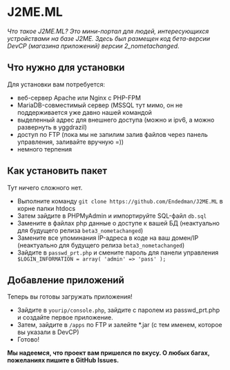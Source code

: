 # J2ME.ML
*Что такое J2ME.ML? Это мини-портал для людей, интересующихся устройствами на базе J2ME. Здесь был размещен код бета-версии DevCP (магазина приложений) версии 2_nometachanged.*

## Что нужно для установки

Для установки вам потребуется:
- веб-сервер Apache  или Nginx c PHP-FPM
- MariaDB-совместимый сервер (MSSQL тут мимо, он не поддерживается уже давно нашей командой
- выделенный адрес для внешнего доступа (можно и ipv6, а можно развернуть в yggdrazil)
- доступ по FTP (пока мы не запилим залив файлов через панель управления, заливайте вручную =))
- немного терпения

## Как установить пакет

Тут ничего сложного нет.
- Выполните команду `git clone https://github.com/Endedman/J2ME.ML` в корне папки htdocs
- Затем зайдите в PHPMyAdmin и импортируйте SQL-файл `db.sql`
- Замените в файлах php данные о доступе к вашей БД (неактуально для будущего релиза `beta3_nometachanged`)
- Замените все упоминания IP-адреса в коде на ваш домен/IP (неактуально для будущего релиза `beta3_nometachanged`)
- Зайдите в `passwd_prt.php` и смените пароль для панели управления
`
$LOGIN_INFORMATION = array(
'admin' => 'pass'
);`
## Добавление приложений

Теперь вы готовы загружать приложения! 
- Зайдите в `yourip/console.php`, зайдите с паролем из passwd_prt.php и создайте первое приложение.
- Затем, зайдите в `/apps` по FTP и залейте *.jar (с тем именем, которое вы указали в DevCP)
- Готово!

**Мы надеемся, что проект вам пришелся по вкусу. О любых багах, пожеланиях пишите в GitHub Issues.**